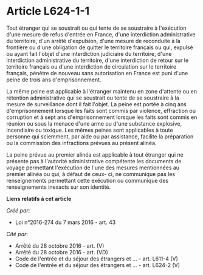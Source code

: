 # Article L624-1-1

Tout  étranger qui se soustrait ou qui tente de se soustraire à l'exécution  d'une mesure de refus d'entrée en France, d'une
interdiction  administrative du territoire, d'un arrêté d'expulsion, d'une mesure de  reconduite à la frontière ou d'une
obligation de quitter le territoire  français ou qui, expulsé ou ayant fait l'objet d'une interdiction  judiciaire du
territoire, d'une interdiction administrative du  territoire, d'une interdiction de retour sur le territoire français ou
d'une interdiction de circulation sur le territoire français, pénètre de  nouveau sans autorisation en France est puni d'une
peine de trois ans  d'emprisonnement. 

La même peine est applicable à  l'étranger maintenu en zone d'attente ou en rétention administrative qui  se soustrait ou
tente de se soustraire à la mesure de surveillance dont  il fait l'objet. La peine est portée à cinq ans d'emprisonnement
lorsque les faits sont commis par violence, effraction ou corruption et à  sept ans d'emprisonnement lorsque les faits sont
commis en réunion ou  sous la menace d'une arme ou d'une substance explosive, incendiaire ou  toxique. Les mêmes peines sont
applicables à toute personne qui  sciemment, par aide ou par assistance, facilite la préparation ou la  commission des
infractions prévues au présent alinéa. 

La peine prévue au premier alinéa est applicable à tout étranger qui ne  présente pas à l'autorité administrative compétente
les documents de  voyage permettant l'exécution de l'une des mesures mentionnées au  premier alinéa ou qui, à défaut de ceux-
ci, ne communique pas les  renseignements permettant cette exécution ou communique des  renseignements inexacts sur son
identité.

**Liens relatifs à cet article**

_Créé par_:

  - Loi n°2016-274 du 7 mars 2016 - art. 43

_Cité par_:

  - Arrêté du 28 octobre 2016 - art. (V)
  - Arrêté du 28 octobre 2016 - art. (VD)
  - Code de l'entrée et du séjour des étrangers et ... - art. L611-4 (V)
  - Code de l'entrée et du séjour des étrangers et ... - art. L624-2 (V)

